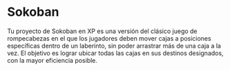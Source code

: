 # Sokoban
Tu proyecto de Sokoban en XP es una versión del clásico juego de rompecabezas en el que los jugadores deben mover cajas a posiciones específicas dentro de un laberinto, sin poder arrastrar más de una caja a la vez. El objetivo es lograr ubicar todas las cajas en sus destinos designados, con la mayor eficiencia posible.
